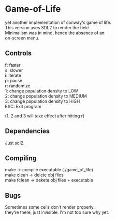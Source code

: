 # Game-of-Life
yet another implementation of conway's game of life.\
This version uses SDL2 to render the field.\
Minimalism was in mind, hence the absence of an\
on-screen menu.

## Controls
f: faster\
s: slower\
i: iterate\
p: pause\
r: randomize\
1: change population density to LOW\
2: change population density to MEDIUM\
3: change population density to HIGH\
ESC: Exit program

(1, 2 and 3 will take effect after hitting r)

## Dependencies
Just sdl2.

## Compiling
make -> compile executable (./game_of_life)\
make clean -> delete obj files\
make fclean -> dekete obj files + executable

## Bugs
Sometimes some cells don't render properly.\
they're there, just invisible. I'm not too sure why yet.
